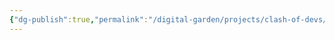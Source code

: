 ```yaml
---
{"dg-publish":true,"permalink":"/digital-garden/projects/clash-of-devs/","dgHomeLink":true,"dgShowBacklinks":true,"dgShowLocalGraph":true,"dgShowInlineTitle":true,"dgShowFileTree":true,"dgEnableSearch":true}
---
```


